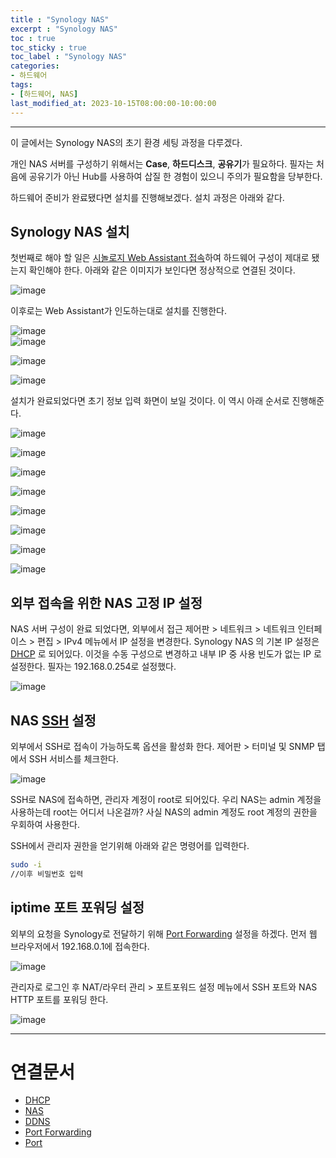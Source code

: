 ```yaml
---
title : "Synology NAS"
excerpt : "Synology NAS"
toc : true
toc_sticky : true
toc_label : "Synology NAS"
categories:
- 하드웨어
tags:
- [하드웨어, NAS]
last_modified_at: 2023-10-15T08:00:00-10:00:00
---
```

  
---
  
 이 글에서는 Synology NAS의 초기 환경 세팅 과정을 다루겠다. 

 개인 NAS 서버를 구성하기 위해서는 **Case**, **하드디스크**, **공유기**가 필요하다. 필자는 처음에 공유기가 아닌 Hub를 사용하여 삽질 한 경험이 있으니 주의가 필요함을 당부한다.

 하드웨어 준비가 완료됐다면 설치를 진행해보겠다. 설치 과정은 아래와 같다.
  
## Synology NAS 설치
 첫번째로 해야 할 일은 [시놀로지 Web Assistant 접속](https://finds.synology.com/)하여 하드웨어 구성이 제대로 됐는지 확인해야 한다. 아래와 같은 이미지가 보인다면 정상적으로 연결된 것이다.
  
![image](../../assets/images/SynologyConnectComplete.png)

 이후로는 Web Assistant가 인도하는대로 설치를 진행한다.
  
![image](../../assets/images/SynologyInstall_1.png)  
![image](../../assets/images/SynologyInstall_2.png)
  
![image](../../assets/images/SynologyInstall_3.png)
  
![image](../../assets/images/DSMStarted.png)

 설치가 완료되었다면 초기 정보 입력 화면이 보일 것이다. 이 역시 아래 순서로 진행해준다.
  
![image](../../assets/images/StartSynologyNas_1.png)
  
![image](../../assets/images/StartSynologyNas_2.png)
  
![image](../../assets/images/StartSynologyNas_3.png)
  
![image](../../assets/images/StartSynologyNas_4.png)
  
![image](../../assets/images/StartSynologyNas_5.png)
  
![image](../../assets/images/StartSynologyNas_6.png)
  
![image](../../assets/images/StartSynologyNas_7.png)
  
![image](../../assets/images/StartSynologyNas_8.png)
  
## 외부 접속을 위한 NAS 고정 IP 설정
 NAS 서버 구성이 완료 되었다면, 외부에서 접근 제어판 > 네트워크 > 네트워크 인터페이스 > 편집 > IPv4 메뉴에서 IP 설정을 변경한다. Synology NAS 의 기본 IP 설정은 [DHCP](../../통신/통신-DHCP) 로 되어있다. 이것을 수동 구성으로 변경하고 내부 IP 중 사용 빈도가 없는 IP 로 설정한다. 필자는 192.168.0.254로 설정했다.
  
![image](../../assets/images/SynologyNAS_IP.png)
  
## NAS [SSH](../../통신/통신-SSH) 설정
 외부에서 SSH로 접속이 가능하도록 옵션을 활성화 한다. 제어판 > 터미널 및 SNMP 탭에서 SSH 서비스를 체크한다.
  
![image](../../assets/images/SynologySSH.png)

 SSH로 NAS에 접속하면, 관리자 계정이 root로 되어있다. 우리 NAS는 admin 계정을 사용하는데 root는 어디서 나온걸까? 사실 NAS의 admin 계정도 root 계정의 권한을 우회하여 사용한다. 

 SSH에서 관리자 권한을 얻기위해 아래와 같은 명령어를 입력한다.
  
```bash
sudo -i
//이후 비밀번호 입력
```
  
## iptime 포트 포워딩 설정
 외부의 요청을 Synology로 전달하기 위해 [Port Forwarding](../../servercommon/servercommon-Port-Forwarding) 설정을 하겠다. 먼저 웹 브라우저에서 192.168.0.1에 접속한다.
  
![image](../../assets/images/iptime_main.png)

 관리자로 로그인 후 NAT/라우터 관리 > 포트포워드 설정 메뉴에서 SSH 포트와 NAS HTTP 포트를 포워딩 한다.
  
![image](../../assets/images/iptime_portforwarding.png)
 
---
  
# 연결문서
- [DHCP](../../통신/통신-DHCP)
- [NAS](../../하드웨어/하드웨어-NAS)
- [DDNS](../../servercommon/servercommon-DDNS)
- [Port Forwarding](../../servercommon/servercommon-Port-Forwarding)
- [Port](../../developcommon/developcommon-Port#자주-사용되는-포트)
